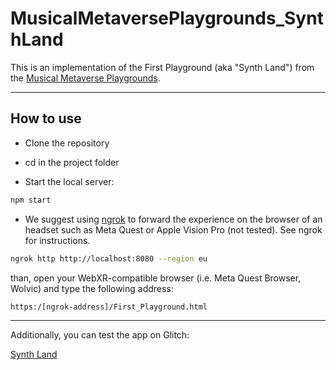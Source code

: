 # MusicalMetaversePlaygrounds_SynthLand

This is an implementation of the First Playground (aka "Synth Land") from the [Musical Metaverse Playgrounds](https://github.com/CIMIL/MusicalMetaversePlaygrounds "MM Playgrounds").

__________________________________________________________________________________________________________________________________________

<h2>How to use</h2>

* Clone the repository

* cd in the project folder

* Start the local server:
  
```sh
npm start
```

* We suggest using [ngrok](https://ngrok.com/ "ngrok") to forward the experience on the browser of an headset such as Meta Quest or Apple Vision Pro (not tested). See ngrok for instructions.

```sh
ngrok http http://localhost:8080 --region eu
```

than, open your WebXR-compatible browser (i.e. Meta Quest Browser, Wolvic) and type the following address:

```sh
https:/[ngrok-address]/First_Playground.html
```

__________________________________________________________________________________________________________________________________________

Additionally, you can test the app on Glitch:

[Synth Land](https://ubiquitous-tattered-colossus.glitch.me "Musical Metaverse Playgrounds - Synth Land") 
